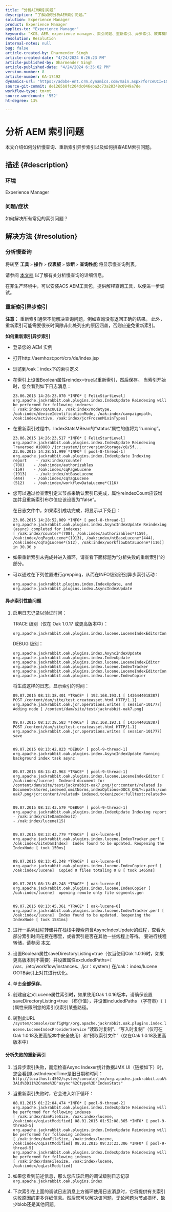 ```yaml
---
title: “分析AEM索引问题”
description: “了解如何分析AEM索引问题。”
solution: Experience Manager
product: Experience Manager
applies-to: "Experience Manager"
keywords: “KCS、AEM、experience manager、索引问题、重新索引、异步索引、故障排除”
resolution: Resolution
internal-notes: null
bug: false
article-created-by: Dharmender Singh
article-created-date: "4/24/2024 6:26:23 PM"
article-published-by: Dharmender Singh
article-published-date: "4/24/2024 6:35:02 PM"
version-number: 8
article-number: KA-17492
dynamics-url: "https://adobe-ent.crm.dynamics.com/main.aspx?forceUCI=1&pagetype=entityrecord&etn=knowledgearticle&id=c9523e22-6802-ef11-a1fd-6045bd026dc7"
source-git-commit: de1265b8fc204dc046eba2c73a28348c0949a7de
workflow-type: tm+mt
source-wordcount: '552'
ht-degree: 13%

---
```


# 分析 AEM 索引问题


本文介绍如何分析慢查询、重新索引异步索引以及如何排查AEM索引问题。

## 描述 {#description}


### 环境

Experience Manager

### 问题/症状

如何解决所有常见的索引问题？


## 解决方法 {#resolution}


### 分析慢查询

将转至 <b>工具</b> `>`  <b>操作</b> `>`  <b>仪表板</b> `>`  <b>诊断</b> `>`  <b>查询性能</b> 将显示慢查询列表。

请参阅 [本文档](https://docs.adobe.com/docs/en/aem/6-2/deploy/platform/queries-and-indexing.html#Troubleshooting%20indexing%20issues) 以了解有关分析慢查询的详细信息。

在非生产环境中，可以安装ACS AEM工具包，提供解释查询工具，以便进一步调试。

### 重新索引异步索引

<b>注意：</b> 重新索引通常不能解决查询问题，例如查询没有返回正确的结果。 此外，重新索引可能需要很长时间除非此处列出的原因涵盖，否则应避免重新索引。

<b>如何重新索引异步索引</b>

- 登录您的 AEM 实例
- 打开http://aemhost:port/crx/de/index.jsp
- 浏览到/oak：index下的索引定义
- 在索引上设置Boolean属性reindex=true以重新索引，然后保存。 当索引开始时，您会看到如下日志消息：


  ```
  23.06.2015 14:26:23.070 *INFO* [ FelixStartLevel] 
  org.apache.jackrabbit.oak.plugins.index.IndexUpdate Reindexing will be performed for following indexes: 
  [ /oak:index/cqAcUUID, /oak:index/nodetype, /oak:index/deviceIdentificationMode, /oak:index/campaignpath, /oak:index/active, /oak:index/jcrFrozenMixinTypes]
  ```


- 在重新索引过程中，IndexStatsMBean的“status”属性的值将为“running”。


  ```
  23.06.2015 14:26:23.517 *INFO* [ FelixStartLevel] 
  org.apache.jackrabbit.oak.plugins.index.IndexUpdate Reindexing Traversed #10000 /jcr:system/jcr:versionStorage/c8/5f...
  23.06.2015 14:28:51.999 *INFO* [ pool-8-thread-1]  org.apache.jackrabbit.oak.plugins.index.IndexUpdate Indexing
  report    - /oak:index/counter
  (708)    - /oak:index/authorizables
  (159)    - /oak:index/cqPageLucene
  (1913)    - /oak:index/ntBaseLucene
  (444)    - /oak:index/cqTagLucene
  (512)    - /oak:index/workflowDataLucene*(116)
  ```


- 您可以通过检查索引定义节点来确认索引已完成，属性reindexCount应该增加并且重新索引布尔值应该设置为“false”。


  在日志文件中，如果索引成功完成，将显示以下条目：


  ```
  23.06.2015 14:28:52.009 *INFO* [ pool-8-thread-1] 
  org.apache.jackrabbit.oak.plugins.index.AsyncIndexUpdate Reindexing (async) completed for indexes: 
  [ /oak:index/counter*(708), /oak:index/authorizables*(159),
  /oak:index/cqPageLucene*(1913), /oak:index/ntBaseLucene*(444),
  /oak:index/cqTagLucene*(512), /oak:index/workflowDataLucene*(116)] 
  in 30.36 s
  ```


- 如果重新索引未完成并进入循环，请查看下面标题为“分析失败的重新索引”的部分。
- 可以通过在下列位置进行grepping，从而在INFO级别识别异步索引活动：


  ```
  org.apache.jackrabbit.plugins.index.IndexUpdate, and
  org.apache.jackrabbit.plugins.index.AsyncIndexUpdate
  ```


#### 异步索引性能问题

1. 启用日志记录以验证时间：


   TRACE 级别（仅在 Oak 1.0.17 或更高版本中）：


   ```
   org.apache.jackrabbit.oak.plugins.index.lucene.LuceneIndexEditorContext.perf
   ```



   DEBUG 级别：


   ```
   org.apache.jackrabbit.oak.plugins.index.AsyncIndexUpdate
   org.apache.jackrabbit.oak.plugins.index.IndexUpdate
   org.apache.jackrabbit.oak.plugins.index.lucene.LuceneIndexEditor
   org.apache.jackrabbit.oak.plugins.index.lucene.IndexTracker
   org.apache.jackrabbit.oak.plugins.index.lucene.LuceneIndexEditorContext
   org.apache.jackrabbit.oak.plugins.index.lucene.IndexCopier
   ```



   将生成这样的日志，显示索引的时间：


   ```
   09.07.2015 08:13:38.401 *TRACE* [ 192.168.193.1 [ 1436444018387]  POST /content/dam/site/test.createasset.html HTTP/1.1]  org.apache.jackrabbit.oak.jcr.operations.writes [ session-101777]  Adding node [ /content/dam/site/test/jackrabbit-oak7.png] 
   
   
   09.07.2015 08:13:38.583 *TRACE* [ 192.168.193.1 [ 1436444018387]  POST /content/dam/site/test.createasset.html HTTP/1.1]  org.apache.jackrabbit.oak.jcr.operations.writes [ session-101777]  save
   
   
   09.07.2015 08:13:42.823 *DEBUG* [ pool-9-thread-1]  org.apache.jackrabbit.oak.plugins.index.AsyncIndexUpdate Running background index task async
   
   
   09.07.2015 08:13:42.963 *TRACE* [ pool-9-thread-1]  org.apache.jackrabbit.oak.plugins.index.lucene.LuceneIndexEditor [ /oak:index/lucene]  Indexed document for /content/dam/site/test/jackrabbit-oak7.png/jcr:content/related is Document<stored,indexed,omitNorms,indexOptions=DOCS_ONLY<:path:/content/dam/site/test/jackrabbit-oak7.png/jcr:content/related> indexed,tokenized<:fulltext:related>>
   
   
   09.07.2015 08:13:43.579 *DEBUG* [ pool-9-thread-1]  org.apache.jackrabbit.oak.plugins.index.IndexUpdate Indexing report
   - /oak:index/siteDamIndex(2)
   - /oak:index/lucene(15)
   
   
   09.07.2015 08:13:43.779 *TRACE* [ oak-lucene-0]  org.apache.jackrabbit.oak.plugins.index.lucene.IndexTracker.perf [ /oak:index/siteDamIndex]  Index found to be updated. Reopening the IndexNode [ took 150ms] 
   
   
   09.07.2015 08:13:45.248 *TRACE* [ oak-lucene-0]  org.apache.jackrabbit.oak.plugins.index.lucene.IndexCopier.perf [ /oak:index/lucene]  Copied 0 files totaling 0 B [ took 1465ms] 
   
   
   09.07.2015 08:13:45.248 *TRACE* [ oak-lucene-0]  org.apache.jackrabbit.oak.plugins.index.lucene.IndexCopier [ /oak:index/lucene]  opening remote only file segments.gen
   
   
   09.07.2015 08:13:45.361 *TRACE* [ oak-lucene-0]  org.apache.jackrabbit.oak.plugins.index.lucene.IndexTracker.perf [ /oak:index/lucene]  Index found to be updated. Reopening the IndexNode [ took 1581ms]
   ```


2. 进行一系列线程转储并在栈栈中搜索包含AsyncIndexUpdate的线程，查看大部分索引时间花费在哪里，或者索引是否在其他一些线程上等待。 要进行线程转储，请参阅 [本文](https://experienceleague.adobe.com/docs/experience-cloud-kcs/kbarticles/KA-17452.html).
3. 设置Boolean属性saveDirectoryListing=true（仅当使用Oak 1.0.16时，如果更高版本则不需要）并设置属性excludedPaths=`[` /var、/etc/workflow/instances、/jcr：system`]`  在/oak：index/lucene OOTB索引上对其进行优化。
4. 单击<b>全部保存</b>。
5. 创建自定义Lucene属性索引时，如果使用Oak 1.0.16版本，请确保设置saveDirectoryListing=true （布尔值），并设置includedPaths （字符串）`[` `]` )属性来限制您的索引仅索引某些路径。
6. 转到此URL `/system/console/configMgr/org.apache.jackrabbit.oak.plugins.index.lucene.LuceneIndexProviderService` “读取时复制”、“写入时复制”（仅可在Oak 1.0.18及更高版本中安全使用）和“预取索引文件”（仅在Oak 1.0.18及更高版本中）


#### 分析失败的重新索引

1. 当异步索引失败，而您检查Async Indexer统计数据JMX UI（链接如下）时，您会看到LastIndexedTime是旧日期和时间： `http://localhost:4502/system/console/jmx/org.apache.jackrabbit.oak%3Aid%3D11%2Cname%3D"async"%2Ctype%3D"IndexStats"`
2. 当重新索引失败时，它会进入如下循环：


   ```
   08.01.2015 01:22:04.474 *INFO* [ pool-9-thread-2]  
   org.apache.jackrabbit.oak.plugins.index.IndexUpdate Reindexing will be performed for following indexes 
   [ /oak:index/damFileSize, /oak:index/lucene, /oak:index/cqLastModified] 08.01.2015 01:52:08.365 *INFO* [ pool-9-thread-5]  
   org.apache.jackrabbit.oak.plugins.index.IndexUpdate Reindexing will be performed for following indexes 
   [ /oak:index/damFileSize, /oak:index/lucene, /oak:index/cqLastModified] 08.01.2015 09:33:23.306 *INFO* [ pool-9-thread-5]  
   org.apache.jackrabbit.oak.plugins.index.IndexUpdate Reindexing will be performed for following indexes 
   [ /oak:index/damFileSize, /oak:index/lucene, /oak:index/cqLastModified]
   ```


3. 如果您看到前述信息，那么您应该启用的调试级别日志记录 `org.apache.jackrabbit.oak.plugins.index`
4. 下次索引在上面的调试日志消息上方循环使用日志消息时，它将提供有关索引失败原因的更多详细信息。然后您可以解决该问题，无论问题为节点损坏、缺少blob还是其他问题。

